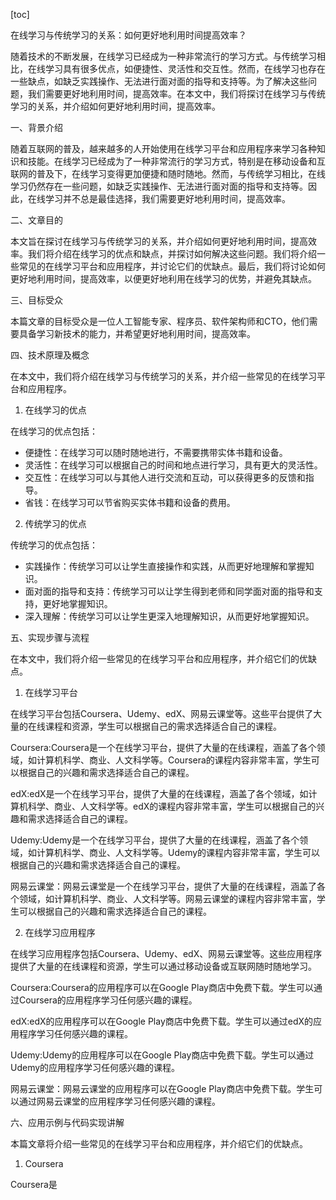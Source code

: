 
[toc]                    
                
                
在线学习与传统学习的关系：如何更好地利用时间提高效率？

随着技术的不断发展，在线学习已经成为一种非常流行的学习方式。与传统学习相比，在线学习具有很多优点，如便捷性、灵活性和交互性。然而，在线学习也存在一些缺点，如缺乏实践操作、无法进行面对面的指导和支持等。为了解决这些问题，我们需要更好地利用时间，提高效率。在本文中，我们将探讨在线学习与传统学习的关系，并介绍如何更好地利用时间，提高效率。

一、背景介绍

随着互联网的普及，越来越多的人开始使用在线学习平台和应用程序来学习各种知识和技能。在线学习已经成为了一种非常流行的学习方式，特别是在移动设备和互联网的普及下，在线学习变得更加便捷和随时随地。然而，与传统学习相比，在线学习仍然存在一些问题，如缺乏实践操作、无法进行面对面的指导和支持等。因此，在线学习并不总是最佳选择，我们需要更好地利用时间，提高效率。

二、文章目的

本文旨在探讨在线学习与传统学习的关系，并介绍如何更好地利用时间，提高效率。我们将介绍在线学习的优点和缺点，并探讨如何解决这些问题。我们将介绍一些常见的在线学习平台和应用程序，并讨论它们的优缺点。最后，我们将讨论如何更好地利用时间，提高效率，以便更好地利用在线学习的优势，并避免其缺点。

三、目标受众

本篇文章的目标受众是一位人工智能专家、程序员、软件架构师和CTO，他们需要具备学习新技术的能力，并希望更好地利用时间，提高效率。

四、技术原理及概念

在本文中，我们将介绍在线学习与传统学习的关系，并介绍一些常见的在线学习平台和应用程序。

1. 在线学习的优点

在线学习的优点包括：

- 便捷性：在线学习可以随时随地进行，不需要携带实体书籍和设备。
- 灵活性：在线学习可以根据自己的时间和地点进行学习，具有更大的灵活性。
- 交互性：在线学习可以与其他人进行交流和互动，可以获得更多的反馈和指导。
- 省钱：在线学习可以节省购买实体书籍和设备的费用。

2. 传统学习的优点

传统学习的优点包括：

- 实践操作：传统学习可以让学生直接操作和实践，从而更好地理解和掌握知识。
- 面对面的指导和支持：传统学习可以让学生得到老师和同学面对面的指导和支持，更好地掌握知识。
- 深入理解：传统学习可以让学生更深入地理解知识，从而更好地掌握知识。

五、实现步骤与流程

在本文中，我们将介绍一些常见的在线学习平台和应用程序，并介绍它们的优缺点。

1. 在线学习平台

在线学习平台包括Coursera、Udemy、edX、网易云课堂等。这些平台提供了大量的在线课程和资源，学生可以根据自己的需求选择适合自己的课程。

 Coursera:Coursera是一个在线学习平台，提供了大量的在线课程，涵盖了各个领域，如计算机科学、商业、人文科学等。Coursera的课程内容非常丰富，学生可以根据自己的兴趣和需求选择适合自己的课程。

 edX:edX是一个在线学习平台，提供了大量的在线课程，涵盖了各个领域，如计算机科学、商业、人文科学等。edX的课程内容非常丰富，学生可以根据自己的兴趣和需求选择适合自己的课程。

 Udemy:Udemy是一个在线学习平台，提供了大量的在线课程，涵盖了各个领域，如计算机科学、商业、人文科学等。Udemy的课程内容非常丰富，学生可以根据自己的兴趣和需求选择适合自己的课程。

 网易云课堂：网易云课堂是一个在线学习平台，提供了大量的在线课程，涵盖了各个领域，如计算机科学、商业、人文科学等。网易云课堂的课程内容非常丰富，学生可以根据自己的兴趣和需求选择适合自己的课程。

 2. 在线学习应用程序

在线学习应用程序包括Coursera、Udemy、edX、网易云课堂等。这些应用程序提供了大量的在线课程和资源，学生可以通过移动设备或互联网随时随地学习。

 Coursera:Coursera的应用程序可以在Google Play商店中免费下载。学生可以通过Coursera的应用程序学习任何感兴趣的课程。

 edX:edX的应用程序可以在Google Play商店中免费下载。学生可以通过edX的应用程序学习任何感兴趣的课程。

 Udemy:Udemy的应用程序可以在Google Play商店中免费下载。学生可以通过Udemy的应用程序学习任何感兴趣的课程。

 网易云课堂：网易云课堂的应用程序可以在Google Play商店中免费下载。学生可以通过网易云课堂的应用程序学习任何感兴趣的课程。

六、应用示例与代码实现讲解

本篇文章将介绍一些常见的在线学习平台和应用程序，并介绍它们的优缺点。

 1. Coursera

 Coursera是

